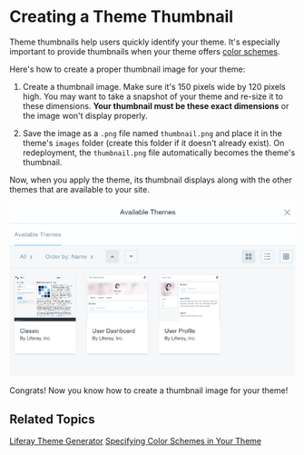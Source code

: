 # Creating a Theme Thumbnail [](id=creating-a-theme-thumbnail)

Theme thumbnails help users quickly identify your theme. It's especially
important to provide thumbnails when your theme offers 
[color schemes](/develop/tutorials/-/knowledge_base/7-0/specifying-color-schemes). 

Here's how to create a proper thumbnail image for your theme:

1.  Create a thumbnail image. Make sure it's 150 pixels wide by 120 pixels high.
    You may want to take a snapshot of your theme and re-size it to these
    dimensions. **Your thumbnail must be these exact dimensions** or the image 
    won't display properly. 

2.  Save the image as a `.png` file named `thumbnail.png` and place it in the
    theme's `images` folder (create this folder if it doesn't already exist). On 
    redeployment, the `thumbnail.png` file automatically becomes the theme's
    thumbnail.

Now, when you apply the theme, its thumbnail displays along with the other
themes that are available to your site.

![Figure 1: Your theme thumbnail is displayed with the rest of the available themes.](../../../images/available-themes-thumbnail.png)

Congrats! Now you know how to create a thumbnail image for your theme!

## Related Topics [](id=related-topics)

[Liferay Theme Generator](/develop/tutorials/-/knowledge_base/7-0/themes-generator)
[Specifying Color Schemes in Your Theme](/develop/tutorials/-/knowledge_base/7-0/specifying-color-schemes)
